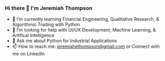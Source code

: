 ### Hi there 👋 I'm Jeremiah Thompson
- 🌱 I’m currently learning Financial Engineering, Qualitative Research, & Algorithmic Trading with Python
- 🤔 I’m looking for help with UI/UX Development, Machine Learning, & Artifical Intelligence
- 💬 Ask me about Python for Industrial Applications
- 📫 How to reach me: jeremiahethompson@gmail.com or Connect with me on LinkedIn 

<!--
Hello I'm Jeremiah
**jethompson023/jethompson023** is a ✨ _special_ ✨ repository because its `README.md` (this file) appears on your GitHub profile.

Here are some ideas to get you started:

- 🔭 I’m currently working on Learning about Data Analysis using Python & Jupyter
- 🌱 I’m currently learning ...
- 👯 I’m looking to collaborate on ...
- 🤔 I’m looking for help with ...
- 💬 Ask me about ...
- 📫 How to reach me: ...
- 😄 Pronouns: ...
- ⚡ Fun fact: ...
-->
